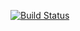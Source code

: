 [![Build Status](https://app.travis-ci.com/bonisiweinnocent/electricity.svg?branch=main)](https://app.travis-ci.com/bonisiweinnocent/electricity)